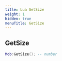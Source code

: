 ```yaml
---
title: Lua GetSize
weight: 1
hidden: true
menuTitle: GetSize
---
```

## GetSize
```lua
Mob:GetSize(); -- number
```